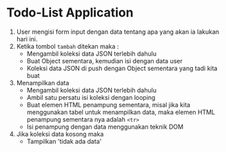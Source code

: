# Todo-List Application
1.  User mengisi form input dengan data tentang apa yang akan ia lakukan hari ini.
2.  Ketika tombol `tambah` ditekan maka :
    - Mengambil koleksi data JSON terlebih dahulu
    - Buat Object sementara, kemudian isi dengan data user
    - Koleksi data JSON di push dengan Object sementara yang tadi kita buat
3.  Menampilkan data
    - Mengambil koleksi data JSON terlebih dahulu
    - Ambil satu persatu isi koleksi dengan looping
    - Buat elemen HTML penampung sementara, misal jika kita menggunakan tabel untuk
      menampilkan data, maka elemen HTML penampung sementara nya adalah `<tr>`
    - Isi penampung dengan data menggunakan teknik DOM
4.  Jika koleksi data kosong maka
    - Tampilkan 'tidak ada data'